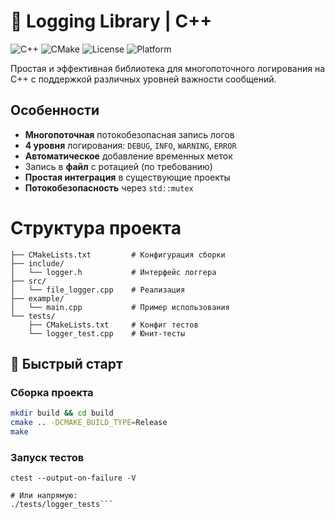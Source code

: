 # 📝 Logging Library | C++ 

![C++](https://img.shields.io/badge/C++-17-blue.svg)
![CMake](https://img.shields.io/badge/CMake-3.10+-brightgreen.svg)
![License](https://img.shields.io/badge/License-MIT-orange.svg)
![Platform](https://img.shields.io/badge/Platform-Linux%20|%20macOS%20|%20Windows-lightgrey.svg)

Простая и эффективная библиотека для многопоточного логирования на C++ с поддержкой различных уровней важности сообщений.

##  Особенности

-  **Многопоточная** потокобезопасная запись логов
-  **4 уровня** логирования: `DEBUG`, `INFO`, `WARNING`, `ERROR`
-  **Автоматическое** добавление временных меток
-  Запись в **файл** с ротацией (по требованию)
-  **Простая интеграция** в существующие проекты
-  **Потокобезопасность** через `std::mutex`

#  Структура проекта

```file-logger/
├── CMakeLists.txt         # Конфигурация сборки
├── include/
│   └── logger.h           # Интерфейс логгера
├── src/
│   └── file_logger.cpp    # Реализация
├── example/
│   └── main.cpp           # Пример использования
└── tests/
    ├── CMakeLists.txt     # Конфиг тестов
    └── logger_test.cpp    # Юнит-тесты
```
## 🚀 Быстрый старт

### Сборка проекта

```bash
mkdir build && cd build
cmake .. -DCMAKE_BUILD_TYPE=Release
make
```

### Запуск тестов

```# Из папки build:
ctest --output-on-failure -V

# Или напрямую:
./tests/logger_tests```